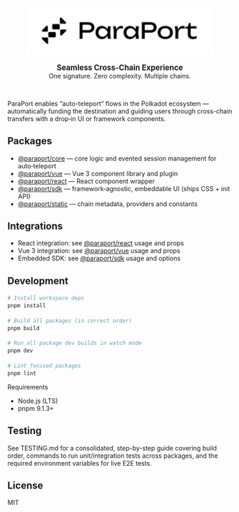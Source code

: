 <p align="center">
  <img src=".github/paraport.svg" alt="ParaPort Logo" width="420" />
</p>

<p align="center">
    <strong style="font-size: 1.2em;">Seamless Cross-Chain Experience</strong> <br/>
    One signature. Zero complexity. Multiple chains.
</p>
<br/>

ParaPort enables “auto-teleport” flows in the Polkadot ecosystem — automatically funding the destination and guiding users through cross-chain transfers with a drop‑in UI or framework components.

## Packages

- [@paraport/core](https://github.com/exezbcz/paraport/tree/main/packages/core#readme) — core logic and evented session management for auto‑teleport
- [@paraport/vue](https://github.com/exezbcz/paraport/tree/main/packages/vue/README.md) — Vue 3 component library and plugin
- [@paraport/react](https://github.com/exezbcz/paraport/tree/main/packages/react/README.md) — React component wrapper
- [@paraport/sdk](https://github.com/exezbcz/paraport/tree/main/packages/sdk/README.md) — framework‑agnostic, embeddable UI (ships CSS + init API)
- [@paraport/static](https://github.com/exezbcz/paraport/tree/main/packages/static/README.md) — chain metadata, providers and constants

## Integrations

- React integration: see [@paraport/react](https://github.com/exezbcz/paraport/tree/main/packages/react/README.md#component-usage) usage and props
- Vue 3 integration: see [@paraport/vue](https://github.com/exezbcz/paraport/tree/main/packages/vue/README.md#component-usage) usage and props
- Embedded SDK: see [@paraport/sdk](https://github.com/exezbcz/paraport/tree/main/packages/sdk/README.md#component-usage) usage and options

## Development

```bash
# Install workspace deps
pnpm install

# Build all packages (in correct order)
pnpm build

# Run all package dev builds in watch mode
pnpm dev

# Lint focused packages
pnpm lint
```

Requirements
- Node.js (LTS)
- pnpm 9.1.3+

## Testing

See TESTING.md for a consolidated, step-by-step guide covering build order, commands to run unit/integration tests across packages, and the required environment variables for live E2E tests.

## License

MIT
